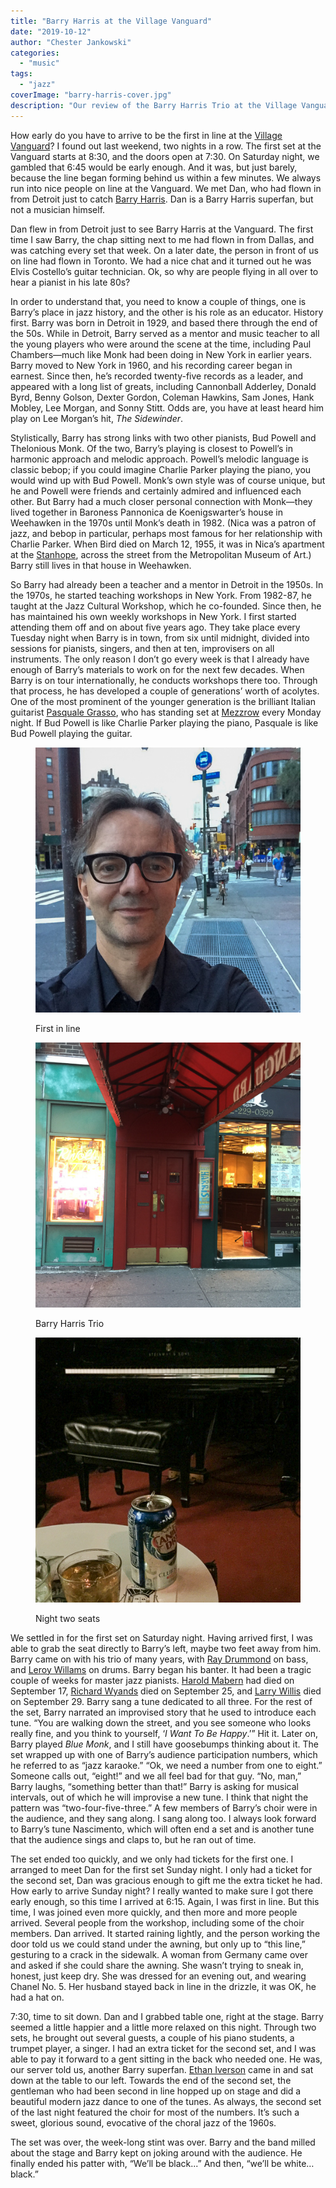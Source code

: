 ```yaml
---
title: "Barry Harris at the Village Vanguard"
date: "2019-10-12"
author: "Chester Jankowski"
categories: 
  - "music"
tags: 
  - "jazz"
coverImage: "barry-harris-cover.jpg"
description: "Our review of the Barry Harris Trio at the Village Vanguard."
---
```


How early do you have to arrive to be the first in line at the [Village Vanguard](https://villagevanguard.com/)? I found out last weekend, two nights in a row. The first set at the Vanguard starts at 8:30, and the doors open at 7:30. On Saturday night, we gambled that 6:45 would be early enough. And it was, but just barely, because the line began forming behind us within a few minutes. We always run into nice people on line at the Vanguard. We met Dan, who had flown in from Detroit just to catch [Barry Harris](http://barryharris.com/). Dan is a Barry Harris superfan, but not a musician himself.

Dan flew in from Detroit just to see Barry Harris at the Vanguard. The first time I saw Barry, the chap sitting next to me had flown in from Dallas, and was catching every set that week. On a later date, the person in front of us on line had flown in Toronto. We had a nice chat and it turned out he was Elvis Costello’s guitar technician. Ok, so why are people flying in all over to hear a pianist in his late 80s?

In order to understand that, you need to know a couple of things, one is Barry’s place in jazz history, and the other is his role as an educator. History first. Barry was born in Detroit in 1929, and based there through the end of the 50s. While in Detroit, Barry served as a mentor and music teacher to all the young players who were around the scene at the time, including Paul Chambers—much like Monk had been doing in New York in earlier years. Barry moved to New York in 1960, and his recording career began in earnest. Since then, he’s recorded twenty-five records as a leader, and appeared with a long list of greats, including Cannonball Adderley, Donald Byrd, Benny Golson, Dexter Gordon, Coleman Hawkins, Sam Jones, Hank Mobley, Lee Morgan, and Sonny Stitt. Odds are, you have at least heard him play on Lee Morgan’s hit, _The Sidewinder_.

Stylistically, Barry has strong links with two other pianists, Bud Powell and Thelonious Monk. Of the two, Barry’s playing is closest to Powell’s in harmonic approach and melodic approach. Powell’s melodic language is classic bebop; if you could imagine Charlie Parker playing the piano, you would wind up with Bud Powell. Monk’s own style was of course unique, but he and Powell were friends and certainly admired and influenced each other. But Barry had a much closer personal connection with Monk—they lived together in Baroness Pannonica de Koenigswarter’s house in Weehawken in the 1970s until Monk’s death in 1982. (Nica was a patron of jazz, and bebop in particular, perhaps most famous for her relationship with Charlie Parker. When Bird died on March 12, 1955, it was in Nica’s apartment at the [Stanhope](https://en.wikipedia.org/wiki/995_Fifth_Avenue), across the street from the Metropolitan Museum of Art.) Barry still lives in that house in Weehawken.

So Barry had already been a teacher and a mentor in Detroit in the 1950s. In the 1970s, he started teaching workshops in New York. From 1982-87, he taught at the Jazz Cultural Workshop, which he co-founded. Since then, he has maintained his own weekly workshops in New York. I first started attending them off and on about five years ago. They take place every Tuesday night when Barry is in town, from six until midnight, divided into sessions for pianists, singers, and then at ten, improvisers on all instruments. The only reason I don’t go every week is that I already have enough of Barry’s materials to work on for the next few decades. When Barry is on tour internationally, he conducts workshops there too. Through that process, he has developed a couple of generations’ worth of acolytes. One of the most prominent of the younger generation is the brilliant Italian guitarist [Pasquale Grasso](https://www.pasqualegrasso.com/), who has standing set at [Mezzrow](https://www.mezzrow.com/) every Monday night. If Bud Powell is like Charlie Parker playing the piano, Pasquale is like Bud Powell playing the guitar.

<div class="two-column">
<figure>

![First in line at the Village Vanguard](images/59209319178__A80449DB-1AFE-42FE-BAAF-79C282278405.jpg)

<figcaption>First in line</figcaption>
</figure>

<figure>

![Barry Harris Trio at the Village Vanguard](images/59209312458__D62B2982-C12A-43E2-B71D-38EC799BC5BA.jpg)

<figcaption>Barry Harris Trio</figcaption>
</figure>
</div>

<figure>

![Seats for night two at the Village Vanguard](images/IMG_3444.jpg)

<figcaption>Night two seats</figcaption>
</figure>

We settled in for the first set on Saturday night. Having arrived first, I was able to grab the seat directly to Barry’s left, maybe two feet away from him. Barry came on with his trio of many years, with [Ray Drummond](https://en.wikipedia.org/wiki/Ray_Drummond) on bass, and [Leroy Willams](https://en.wikipedia.org/wiki/Leroy_Williams) on drums. Barry began his banter. It had been a tragic couple of weeks for master jazz pianists. [Harold Mabern](https://www.nytimes.com/2019/09/23/arts/music/Harold-Maborn-dead.html) had died on September 17, [Richard Wyands](https://jazztimes.com/features/tributes-and-obituaries/richard-wyands-1928-2019/) died on September 25, and [Larry Willis](https://jazztimes.com/features/tributes-and-obituaries/larry-willis-1942-2019/) died on September 29. Barry sang a tune dedicated to all three. For the rest of the set, Barry narrated an improvised story that he used to introduce each tune. “You are walking down the street, and you see someone who looks really fine, and you think to yourself, ‘_I Want To Be Happy_.’” Hit it. Later on, Barry played _Blue Monk_, and I still have goosebumps thinking about it. The set wrapped up with one of Barry’s audience participation numbers, which he referred to as “jazz karaoke.” “Ok, we need a number from one to eight.” Someone calls out, “eight!” and we all feel bad for that guy. “No, man,” Barry laughs, “something better than that!” Barry is asking for musical intervals, out of which he will improvise a new tune. I think that night the pattern was “two-four-five-three.” A few members of Barry’s choir were in the audience, and they sang along. I sang along too. I always look forward to Barry’s tune Nascimento, which will often end a set and is another tune that the audience sings and claps to, but he ran out of time.

The set ended too quickly, and we only had tickets for the first one. I arranged to meet Dan for the first set Sunday night. I only had a ticket for the second set, Dan was gracious enough to gift me the extra ticket he had. How early to arrive Sunday night? I really wanted to make sure I got there early enough, so this time I arrived at 6:15. Again, I was first in line. But this time, I was joined even more quickly, and then more and more people arrived. Several people from the workshop, including some of the choir members. Dan arrived. It started raining lightly, and the person working the door told us we could stand under the awning, but only up to “this line,” gesturing to a crack in the sidewalk. A woman from Germany came over and asked if she could share the awning. She wasn’t trying to sneak in, honest, just keep dry. She was dressed for an evening out, and wearing Chanel No. 5. Her husband stayed back in line in the drizzle, it was OK, he had a hat on.

7:30, time to sit down. Dan and I grabbed table one, right at the stage. Barry seemed a little happier and a little more relaxed on this night. Through two sets, he brought out several guests, a couple of his piano students, a trumpet player, a singer. I had an extra ticket for the second set, and I was able to pay it forward to a gent sitting in the back who needed one. He was, our server told us, another Barry superfan. [Ethan Iverson](https://ethaniverson.com/) came in and sat down at the table to our left. Towards the end of the second set, the gentleman who had been second in line hopped up on stage and did a beautiful modern jazz dance to one of the tunes. As always, the second set of the last night featured the choir for most of the numbers. It’s such a sweet, glorious sound, evocative of the choral jazz of the 1960s.

The set was over, the week-long stint was over. Barry and the band milled about the stage and Barry kept on joking around with the audience. He finally ended his patter with, “We’ll be black...” And then, “we’ll be white… black.”
